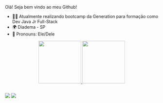 Olá! Seja bem vindo ao meu Github!

- 👨‍🎓 Atualmente realizando bootcamp da Generation para formação como Dev Java Jr Full-Stack
- 🌍 Diadema - SP
- 🙂 Pronouns: Ele/Dele

<div align="center">
  <a href="https://github.com/LucassRoberto">
  <img height="140em" src="https://github-readme-stats.vercel.app/api?username=LucassRoberto&show_icons=true&theme=gotham&include_all_commits=true&count_private=true"/>
  <img height="140em" src="https://github-readme-stats.vercel.app/api/top-langs/?username=LucassRoberto&layout=compact&langs_count=7&theme=gotham"/>
</div>
  
  ##
 
<div> 
  <a href = "mailto:lucasolbarcelos@gmail.com"><img src="https://img.shields.io/badge/-Gmail-%23333?style=for-the-badge&logo=gmail&logoColor=white" target="_blank"></a>
 <a href="https://linkedin.com/in/lucas-roberto-de-oliveira-barcelos" target="_blank"><img src="https://img.shields.io/badge/-LinkedIn-%230077B5?style=for-the-badge&logo=linkedin&logoColor=white" target="_blank"></a>  
</div>
